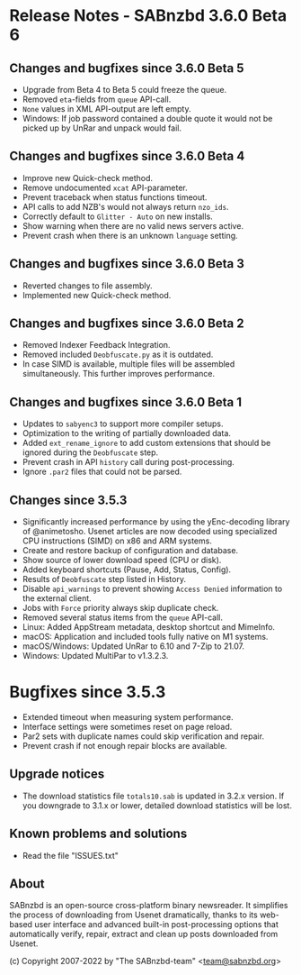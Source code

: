Release Notes - SABnzbd 3.6.0 Beta 6
=========================================================

## Changes and bugfixes since 3.6.0 Beta 5
- Upgrade from Beta 4 to Beta 5 could freeze the queue.
- Removed `eta`-fields from `queue` API-call.
- `None` values in XML API-output are left empty.
- Windows: If job password contained a double quote it
  would not be picked up by UnRar and unpack would fail.

## Changes and bugfixes since 3.6.0 Beta 4
- Improve new Quick-check method.
- Remove undocumented `xcat` API-parameter.
- Prevent traceback when status functions timeout.
- API calls to add NZB's would not always return `nzo_ids`.
- Correctly default to `Glitter - Auto` on new installs.
- Show warning when there are no valid news servers active.
- Prevent crash when there is an unknown `language` setting.

## Changes and bugfixes since 3.6.0 Beta 3
- Reverted changes to file assembly.
- Implemented new Quick-check method.

## Changes and bugfixes since 3.6.0 Beta 2
- Removed Indexer Feedback Integration.
- Removed included `Deobfuscate.py` as it is outdated.
- In case SIMD is available, multiple files will be assembled
  simultaneously. This further improves performance.

## Changes and bugfixes since 3.6.0 Beta 1
- Updates to `sabyenc3` to support more compiler setups.
- Optimization to the writing of partially downloaded data.
- Added `ext_rename_ignore` to add custom extensions that should
  be ignored during the `Deobfuscate` step.
- Prevent crash in API `history` call during post-processing.
- Ignore `.par2` files that could not be parsed.

## Changes since 3.5.3
- Significantly increased performance by using the yEnc-decoding
  library of @animetosho. Usenet articles are now decoded using
  specialized CPU instructions (SIMD) on x86 and ARM systems.
- Create and restore backup of configuration and database.
- Show source of lower download speed (CPU or disk).
- Added keyboard shortcuts (Pause, Add, Status, Config).
- Results of `Deobfuscate` step listed in History.
- Disable `api_warnings` to prevent showing `Access Denied`
  information to the external client.
- Jobs with `Force` priority always skip duplicate check.
- Removed several status items from the `queue` API-call.
- Linux: Added AppStream metadata, desktop shortcut and MimeInfo.
- macOS: Application and included tools fully native on M1 systems.
- macOS/Windows: Updated UnRar to 6.10 and 7-Zip to 21.07.
- Windows: Updated MultiPar to v1.3.2.3.

# Bugfixes since 3.5.3
- Extended timeout when measuring system performance.
- Interface settings were sometimes reset on page reload.
- Par2 sets with duplicate names could skip verification and repair.
- Prevent crash if not enough repair blocks are available.

## Upgrade notices
- The download statistics file `totals10.sab` is updated in 3.2.x
  version. If you downgrade to 3.1.x or lower, detailed download
  statistics will be lost.

## Known problems and solutions
- Read the file "ISSUES.txt"

## About
  SABnzbd is an open-source cross-platform binary newsreader.
  It simplifies the process of downloading from Usenet dramatically, thanks
  to its web-based user interface and advanced built-in post-processing options
  that automatically verify, repair, extract and clean up posts downloaded
  from Usenet.

  (c) Copyright 2007-2022 by "The SABnzbd-team" \<team@sabnzbd.org\>

